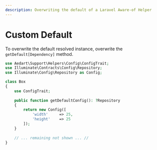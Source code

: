 ```yaml
---
description: Overwriting the default of a Laravel Aware-of Helper
---
```


# Custom Default

To overwrite the default resolved instance, overwrite the `getDefault[Dependency]` method.

```php
use Aedart\Support\Helpers\Config\ConfigTrait;
use Illuminate\Contracts\Config\Repository;
use Illuminate\Config\Repository as Config;

class Box
{
    use ConfigTrait;
    
    public function getDefaultConfig(): ?Repository
    {
        return new Config([
            'width'     => 25,
            'height'    => 25
        ]);
    }
    
    // ... remaining not shown ... //
}
```
